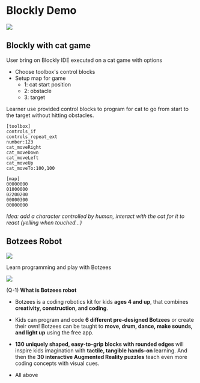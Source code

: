 
# Blockly Demo

![](https://www.christmastoysguide.com/wp-content/uploads/2019/05/Pai-Technology-Botzees.jpg)

## Blockly with cat game

User bring on Blockly IDE executed on a cat game with options
- Choose toolbox's control blocks
- Setup map for game
  - 1: cat start position
  - 2: obstacle
  - 3: target
  
Learner use provided control blocks to program for cat to go from start to the target without hitting obstacles.

~~~[blocklycat](height=510px)
[toolbox]
controls_if
controls_repeat_ext
number:123
cat_moveRight
cat_moveDown
cat_moveLeft
cat_moveUp
cat_moveTo:100,100

[map]
00000000
01000000
02200200
00000300
00000000
~~~

*Idea: add a character controlled by human, interact with the cat for it to react (yelling when touched...)*

## Botzees Robot

![](https://www.youtube.com/watch?v=0y42qvRU454)

Learn programming and play with Botzees

![](https://blog.bestbuy.ca/wp-content/uploads/2019/09/Botzees-Coding-AR-Robotics-Kit-4.jpg)



(Q-1) **What is Botzees robot**

- Botzees is a coding robotics kit for kids **ages 4 and up**, that combines **creativity, construction, and coding**.

- Kids can program and code **6 different pre-designed Botzees** or create their own! Botzees can be taught to **move, drum, dance, make sounds, and light up** using the free app.

- **130 uniquely shaped, easy-to-grip blocks with rounded edges** will inspire kids imagination with **tactile, tangible hands-on** learning. And then the **30 interactive Augmented Reality puzzles** teach even more coding concepts with visual cues.

- All above

